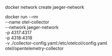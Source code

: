
docker network create jaeger-network


docker run --rm \
    --name otel-collector \
    --network jaeger-network \
    -p 4317:4317 \
    -p 4318:4318 \
    -v ./collector-config.yaml:/etc/otelcol/config.yaml \
    otel/opentelemetry-collector


